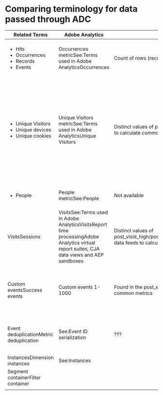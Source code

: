 # Comparing terminology for data passed through ADC

| Related Terms                                          | Adobe Analytics                                                                                                                            | Adobe Analytics Data Feeds                                                                                                     | Data Lake                                                                                       | CJA                                                                                             | Notes                                                                                                                                                                                                                                                                                                                                                                                                                                                                                                                                                                                                                                                                                                                                                                                                                                    |
|--------------------------------------------------------|--------------------------------------------------------------------------------------------------------------------------------------------|--------------------------------------------------------------------------------------------------------------------------------|-------------------------------------------------------------------------------------------------|-------------------------------------------------------------------------------------------------|------------------------------------------------------------------------------------------------------------------------------------------------------------------------------------------------------------------------------------------------------------------------------------------------------------------------------------------------------------------------------------------------------------------------------------------------------------------------------------------------------------------------------------------------------------------------------------------------------------------------------------------------------------------------------------------------------------------------------------------------------------------------------------------------------------------------------------------|
| <ul><li>Hits</li><li>Occurrences</li><li>Records</li><li>Events</li></ul>      | Occurrences metricSee:Terms used in Adobe AnalyticsOccurrences                                                                             | Count of rows (records) in the data feed file                                                                                  | Count of rows (records) in the datasetSee:Compare your Adobe Analytics data to CJA data         | Events metric                                                                                   | An "event" in CJA represents one row of event data."Hit" and "occurrence" are synonymous in Adobe Analytics.See&#xa0;Custom Events below.Certain data is filtered as it passes through ADC to AEP. See Compare your Adobe Analytics data to CJA data                                                                                                                                                                                                                                                                                                                                                                                                                                                                                                                                                                                     |
| <ul><li>Unique Visitors</li><li>Unique devices</li><li>Unique cookies</li></ul>    | Unique Visitors metricSee:Terms used in Adobe AnalyticsUnique Visitors                                                                     | Distinct values of post_visid_high/post_visid_low.See:Use data feeds to calculate common metrics                               | Count distinct of endUserIDs._experience.aaid.id                                                | People metric, if endUserIDs._experience.aaid.id is chosen as the Person ID.                    | A "visitor" is usually associated with a "device identifier" such as a cookie.Technically, a Unique Visitor is a distinct value of post_visid_high concatenated with&#xa0;post_visid_low (as represented in Analytics data feeds), where the values stored in post_visid_high&#xa0;and post_visid_low&#xa0;are defined based on the Order of Operations for Analytics IDs.Sometimes Unique Visitors is also referred to as unique devices, unique browsers or cookies, unique apps, etc.&#xa0;AAID is&#xa0;the primary device identifier in Adobe Analytics, not ECID. See also AAID and ECID."Visitor" is not an out-of-the-box term in CJA. Although, if you choose a device identifier such as endUserIDs.\_experience.aaid.id as the Person ID, the People metric in CJA is roughly equivalent to Unique Visitors in Adobe Analytics. |
| <ul><li>People</li></ul>                               | People metricSee:People                                                                                                                    | Not available                                                                                                                  | Count distinct of &lt;path&gt;.stitchedId (available in stitched datasets only)                 | People metric                                                                                   | The People metric in CJA is the distinct count of Person IDs. Depending on what you choose as the Person ID in the CJA connection, the People metric can mean different things.                                                                                                                                                                                                                                                                                                                                                                                                                                                                                                                                                                                                                                                          |
| VisitsSessions                                         | VisitsSee:Terms used in Adobe AnalyticsVisitsReport time processingAdobe Analytics virtual report suites, CJA data views and AEP sandboxes | Distinct values of post_visid_high/post_visid_low/visit_num/visit_start_time_gmtSee:Use data feeds to calculate common metrics | Not available                                                                                   | Sessions metric                                                                                 | With report time processing (available in Adobe Analytics virtual report suites (VRS) and in CJA data views), the concept of a visit (session) is defined a report runtime. As a result, the visits count in Adobe Analytics without report time processing may not match the visit count in a report time session-enabled VRS and may not match the session count in CJA.See also Data processing comparisons                                                                                                                                                                                                                                                                                                                                                                                                                           |
| Custom eventsSuccess events                            | Custom events 1-1000                                                                                                                       | Found in the post_events_list columnSee:Use data feeds to calculate common metrics                                             | _experience.analytics.event1to100.event1 through _experience.analytics.event901to1000.event1000 | _experience.analytics.event1to100.event1 through _experience.analytics.event901to1000.event1000 | An "event" in Adobe Analytics is a Success Event that has been set in an Adobe Analytics image request (data collection server call.) In Adobe Analytics these are referred to as custom events 1-1000. In ADC-generated data lake datasets and in CJA these are represented by _experience.analytics.event1to100.event1 through _experience.analytics.event901to1000.event1000.                                                                                                                                                                                                                                                                                                                                                                                                                                                         |
| Event deduplicationMetric deduplication                | See:Event ID serialization                                                                                                                 | ???                                                                                                                            | Not available                                                                                   | See:Metric deduplication component settings                                                     | Event/metric de-duplication in Adobe Analytics differs slightly from CJA. In Adobe Analytics, deduplication occurs at data processing time. In CJA, deduplication occurs at report runtime, providing more flexibility. Deduplicated metrics may differ slightly in Adobe Analytics vs CJA.                                                                                                                                                                                                                                                                                                                                                                                                                                                                                                                                              |
| InstancesDimension instances                           | See:Instances                                                                                                                              |                                                                                                                                |                                                                                                 |                                                                                                 |                                                                                                                                                                                                                                                                                                                                                                                                                                                                                                                                                                                                                                                                                                                                                                                                                                          |
| Segment containerFilter container                      |                                                                                                                                            |                                                                                                                                |                                                                                                 |                                                                                                 |                                                                                                                                                                                                                                                                                                                                                                                                                                                                                                                                                                                                                                                                                                                                                                                                                                          |
|                                                        |                                                                                                                                            |                                                                                                                                |                                                                                                 |                                                                                                 |                                                                                                                                                                                                                                                                                                                                                                                                                                                                                                                                                                                                                                                                                                                                                                                                                                          |
